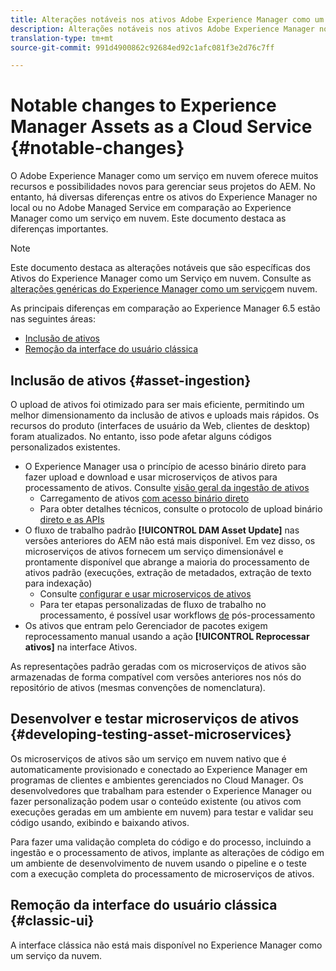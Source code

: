 ```yaml
---
title: Alterações notáveis nos ativos Adobe Experience Manager como um serviço na nuvem
description: Alterações notáveis nos ativos Adobe Experience Manager no serviço da AEM Cloud em comparação ao Experience Manager 6.5
translation-type: tm+mt
source-git-commit: 991d4900862c92684ed92c1afc081f3e2d76c7ff

---
```



# Notable changes to Experience Manager Assets as a Cloud Service {#notable-changes}

O Adobe Experience Manager como um serviço em nuvem oferece muitos recursos e possibilidades novos para gerenciar seus projetos do AEM. No entanto, há diversas diferenças entre os ativos do Experience Manager no local ou no Adobe Managed Service em comparação ao Experience Manager como um serviço em nuvem. Este documento destaca as diferenças importantes.

>[!NOTE]
>
>Este documento destaca as alterações notáveis que são específicas dos Ativos do Experience Manager como um Serviço em nuvem. Consulte as [alterações genéricas do Experience Manager como um serviço](/help/release-notes/aem-cloud-changes.md)em nuvem.

As principais diferenças em comparação ao Experience Manager 6.5 estão nas seguintes áreas:

* [Inclusão de ativos](#asset-ingestion)
* [Remoção da interface do usuário clássica](#classic-ui)

## Inclusão de ativos {#asset-ingestion}

O upload de ativos foi otimizado para ser mais eficiente, permitindo um melhor dimensionamento da inclusão de ativos e uploads mais rápidos. Os recursos do produto (interfaces de usuário da Web, clientes de desktop) foram atualizados. No entanto, isso pode afetar alguns códigos personalizados existentes.

* O Experience Manager usa o princípio de acesso binário direto para fazer upload e download e usar microserviços de ativos para processamento de ativos. Consulte [visão geral da ingestão de ativos](/help/assets/asset-microservices-overview.md)
   * Carregamento de ativos [com acesso binário direto](/help/assets/asset-microservices-overview.md#asset-upload-with-direct-binary-access)
   * Para obter detalhes técnicos, consulte o protocolo de upload binário [direto e as APIs](/help/assets/developer-reference-material-apis.md#overview-binary-upload)
* O fluxo de trabalho padrão **[!UICONTROL DAM Asset Update]** nas versões anteriores do AEM não está mais disponível. Em vez disso, os microserviços de ativos fornecem um serviço dimensionável e prontamente disponível que abrange a maioria do processamento de ativos padrão (execuções, extração de metadados, extração de texto para indexação)
   * Consulte [configurar e usar microserviços de ativos](/help/assets/asset-microservices-configure-and-use.md)
   * Para ter etapas personalizadas de fluxo de trabalho no processamento, é possível usar workflows [de](/help/assets/asset-microservices-configure-and-use.md#post-processing-workflows) pós-processamento
* Os ativos que entram pelo Gerenciador de pacotes exigem reprocessamento manual usando a ação **[!UICONTROL Reprocessar ativos]** na interface Ativos.

As representações padrão geradas com os microserviços de ativos são armazenadas de forma compatível com versões anteriores nos nós do repositório de ativos (mesmas convenções de nomenclatura).

## Desenvolver e testar microserviços de ativos {#developing-testing-asset-microservices}

Os microserviços de ativos são um serviço em nuvem nativo que é automaticamente provisionado e conectado ao Experience Manager em programas de clientes e ambientes gerenciados no Cloud Manager. Os desenvolvedores que trabalham para estender o Experience Manager ou fazer personalização podem usar o conteúdo existente (ou ativos com execuções geradas em um ambiente em nuvem) para testar e validar seu código usando, exibindo e baixando ativos.

Para fazer uma validação completa do código e do processo, incluindo a ingestão e o processamento de ativos, implante as alterações de código em um ambiente de desenvolvimento de nuvem usando o pipeline e o teste com a execução completa do processamento de microserviços de ativos.

## Remoção da interface do usuário clássica {#classic-ui}

A interface clássica não está mais disponível no Experience Manager como um serviço da nuvem.

